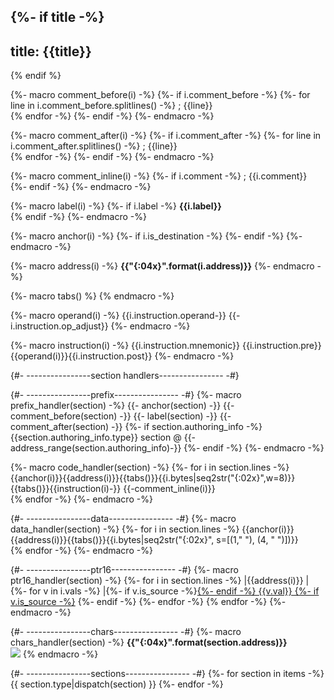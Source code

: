 {%- if title -%}
---
title: {{title}}
---
{% endif %}

{%- macro comment_before(i) -%}
{%- if i.comment_before -%}
{%- for line in i.comment_before.splitlines() -%}
; {{line}}  
{% endfor -%}
{%- endif -%}
{%- endmacro -%}

{%- macro comment_after(i) -%}
{%- if i.comment_after -%}
{%- for line in i.comment_after.splitlines() -%}
; {{line}}  
{% endfor -%}
{%- endif -%}
{%- endmacro -%}

{%- macro comment_inline(i) -%}
{%- if i.comment -%}
 ; {{i.comment}}  
{%- endif -%}
{%- endmacro -%}

{%- macro label(i) -%}
{%- if i.label -%}
**{{i.label}}**  
{% endif -%}
{%- endmacro -%}

{%- macro anchor(i) -%}
{%- if i.is_destination -%}
{%- endif -%}
{%- endmacro -%}

{%- macro address(i) -%}
**{{"{:04x}".format(i.address)}}**
{%- endmacro -%}

{%- macro tabs() %}   {% endmacro -%}

{%- macro operand(i) -%}
{{i.instruction.operand-}}
{{-i.instruction.op_adjust}}
{%- endmacro -%}

{%- macro instruction(i) -%}
{{i.instruction.mnemonic}} {{i.instruction.pre}}{{operand(i)}}{{i.instruction.post}}
{%- endmacro -%}

{#- ----------------section handlers---------------- -#}

{#- ----------------prefix---------------- -#}
{%- macro prefix_handler(section) -%}
{{- anchor(section) -}}
{{- comment_before(section) -}}
{{- label(section) -}}
{{- comment_after(section) -}}
{%- if section.authoring_info -%}
{{section.authoring_info.type}} section @
{{-address_range(section.authoring_info)-}} 
{%- endif -%}
{%- endmacro -%}

{%- macro code_handler(section) -%}
{%- for i in section.lines -%}
{{anchor(i)}}{{address(i)}}{{tabs()}}{{i.bytes|seq2str("{:02x}",w=8)}}{{tabs()}}{{instruction(i)-}}
{{-comment_inline(i)}}  
{% endfor -%}
{%- endmacro -%}

{#- ----------------data---------------- -#}
{%- macro data_handler(section) -%}
{%- for i in section.lines -%}
{{anchor(i)}}{{address(i)}}{{tabs()}}{{i.bytes|seq2str("{:02x}", s=[(1," "), (4, "  ")])}}  
{% endfor -%}
{%- endmacro -%}

{#- ----------------ptr16---------------- -#}
{%- macro ptr16_handler(section) -%}
{%- for i in section.lines -%}
|{{address(i)}}    |
{%- for v in i.vals -%}
|{%- if v.is_source -%}[{%- endif -%}
{{v.val}}
{%- if v.is_source -%}]({{"{:04x}".format(v.target)}})
{%- endif -%}
{%- endfor -%}
{% endfor -%}
{%- endmacro -%}

{#- ----------------chars---------------- -#}
{%- macro chars_handler(section) -%}
**{{"{:04x}".format(section.address)}}**  
![]({{section.generate()}})
{% endmacro -%}

{#- ----------------sections---------------- -#}
{%- for section in items -%}
{{ section.type|dispatch(section) }}
{%- endfor -%}
